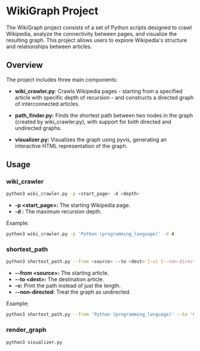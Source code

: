 # WikiGraph Project 

The WikiGraph project consists of a set of Python scripts designed to crawl Wikipedia, analyze the connectivity between pages, and visualize the resulting graph. This project allows users to explore Wikipedia's structure and relationships between articles. 

## Overview

The project includes three main components:

- **wiki_crawler.py**: Crawls Wikipedia pages - starting from a specified article with specific depth of recursion - and constructs a directed graph of interconnected articles.

- **path_finder.py:** Finds the shortest path between two nodes in the graph (created by wiki_crawler.py), with support for both directed and undirected graphs. 

- **visualizer.py:** Visualizes the graph using pyvis, generating an interactive HTML representation of the graph.

## Usage

### wiki_crawler

```sh
python3 wiki_crawler.py -p <start_page> -d <depth>
```
- **-p <start_page>:** The starting Wikipedia page.
- **-d <depth>:** The maximum recursion depth.

Example: 
```sh
python3 wiki_crawler.py -p 'Python (programming_language)' -d 4

```

### shortest_path
```sh
python3 shortest_path.py --from <source> --to <dest> [-v] [--non-directed]
```
- **--from <source\>:** The starting article.
- **--to <dest\>:** The destination article.
- **-v:** Print the path instead of just the length.
- **--non-directed:** Treat the graph as undirected.

Example: 
```sh
python3 shortest_path.py --from 'Python (programming_language)' --to 'C++' -v
```

### render_graph

```sh
python3 visualizer.py
```
